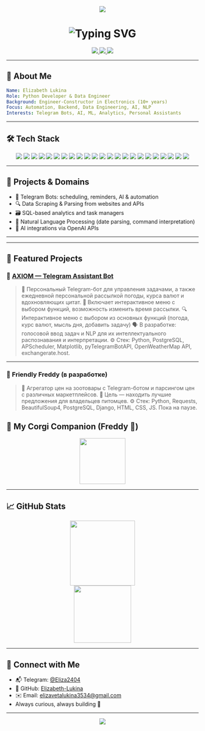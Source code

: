 <!-- Animated Header -->
<p align="center">
  <img src="https://capsule-render.vercel.app/api?type=waving&color=ff69b4&height=200&section=header&text=Welcome%20to%20My%20Profile!&fontSize=40&fontColor=ffffff&animation=fadeIn" />
</p>

<h1 align="center">
  <img src="https://readme-typing-svg.demolab.com?font=Fira+Code&weight=500&size=24&pause=1000&center=true&vCenter=true&color=FF69B4&width=435&lines=Hi%2C+I'm+Elizabeth!;Python+Developer+%7C+AI+Explorer;Telegram+Bots+%7C+ML+%7C+Analytics" alt="Typing SVG" />
</h1>

<p align="center">
  <a href="https://github.com/Elizabeth-Lukina">
    <img src="https://img.shields.io/github/followers/Elizabeth-Lukina?label=Follow&style=social" />
  </a>
  <a href="https://t.me/Eliza2404">
    <img src="https://img.shields.io/badge/Telegram-%40Eliza2404-ff69b4?style=flat&logo=telegram" />
  </a>
  <a href="mailto:elizavetalukina3534@gmail.com">
    <img src="https://img.shields.io/badge/Email-Write%20me-ff69b4?style=flat&logo=gmail" />
  </a>
</p>

---

## 🧠 About Me

```yaml
Name: Elizabeth Lukina
Role: Python Developer & Data Engineer
Background: Engineer-Constructor in Electronics (10+ years)
Focus: Automation, Backend, Data Engineering, AI, NLP
Interests: Telegram Bots, AI, ML, Analytics, Personal Assistants
```

---

## 🛠️ Tech Stack

<p align="center"> <!-- Languages & Core --> <img src="https://img.shields.io/badge/Python-3776AB?style=for-the-badge&logo=python&logoColor=white"/> <img src="https://img.shields.io/badge/SQL-003B57?style=for-the-badge&logo=postgresql&logoColor=white"/> <img src="https://img.shields.io/badge/Git-F05032?style=for-the-badge&logo=git&logoColor=white"/> <!-- Frameworks --> <img src="https://img.shields.io/badge/Django-092E20?style=for-the-badge&logo=django&logoColor=white"/> <img src="https://img.shields.io/badge/DRF-red?style=for-the-badge&logo=django&logoColor=white"/> <img src="https://img.shields.io/badge/Flask-000000?style=for-the-badge&logo=flask&logoColor=white"/> <!-- Databases --> <img src="https://img.shields.io/badge/PostgreSQL-4169E1?style=for-the-badge&logo=postgresql&logoColor=white"/> <img src="https://img.shields.io/badge/MongoDB-4EA94B?style=for-the-badge&logo=mongodb&logoColor=white"/> <img src="https://img.shields.io/badge/ClickHouse-FFDD00?style=for-the-badge&logo=clickhouse&logoColor=black"/> <img src="https://img.shields.io/badge/SQL%20Server-CC2927?style=for-the-badge&logo=microsoft-sql-server&logoColor=white"/> <img src="https://img.shields.io/badge/MS%20Access-A4373A?style=for-the-badge&logo=microsoft-access&logoColor=white"/> <!-- Data & ML --> <img src="https://img.shields.io/badge/Pandas-150458?style=for-the-badge&logo=pandas&logoColor=white"/> <img src="https://img.shields.io/badge/NumPy-013243?style=for-the-badge&logo=numpy&logoColor=white"/> <img src="https://img.shields.io/badge/Scikit--learn-F7931E?style=for-the-badge&logo=scikitlearn&logoColor=white"/> <img src="https://img.shields.io/badge/TensorFlow-FF6F00?style=for-the-badge&logo=tensorflow&logoColor=white"/> <img src="https://img.shields.io/badge/PyTorch-EE4C2C?style=for-the-badge&logo=pytorch&logoColor=white"/> <img src="https://img.shields.io/badge/NLP-dateparser-lightgrey?style=for-the-badge"/> <!-- APIs & Tools --> <img src="https://img.shields.io/badge/Telegram%20Bots-26A5E4?style=for-the-badge&logo=telegram&logoColor=white"/> <img src="https://img.shields.io/badge/APScheduler-FF69B4?style=for-the-badge"/> <img src="https://img.shields.io/badge/OpenWeatherMap-FF6B00?style=for-the-badge&logo=cloud&logoColor=white"/> <img src="https://img.shields.io/badge/Airflow-017CEE?style=for-the-badge&logo=apache-airflow&logoColor=white"/> <img src="https://img.shields.io/badge/Tableau-E97627?style=for-the-badge&logo=tableau&logoColor=white"/> <img src="https://img.shields.io/badge/Power%20BI-F2C811?style=for-the-badge&logo=powerbi&logoColor=black"/> </p>

---

## 🧩 Projects & Domains

- 🤖 Telegram Bots: scheduling, reminders, AI & automation
- 🔍 Data Scraping & Parsing from websites and APIs
- 🗃️ SQL-based analytics and task managers
- 🧬 Natural Language Processing (date parsing, command interpretation)
- 🧠 AI integrations via OpenAI APIs

---
---

## 📌 Featured Projects

### 🧠 [AXIOM — Telegram Assistant Bot](https://github.com/Elizabeth-Lukina/talegramBot)

> 🧠 Персональный Telegram-бот для управления задачами, а также ежедневной персональной рассылкой погоды, курса валют и вдохновляющих цитат.
> 📌 Включает интерактивное меню с выбором функций, возможность изменить время рассылки.
> 🔍 Интерактивное меню с выбором из основных функций (погода, курс валют, мысль дня, добавить задачу)
> 🗣️ В разработке: голосовой ввод задач и NLP для их интеллектуального распознавания и интерпретации.
> ⚙️ Стек: Python, PostgreSQL, APScheduler, Matplotlib, pyTelegramBotAPI, OpenWeatherMap API, exchangerate.host.

---

### 🐶 Friendly Freddy (в разработке)

> 🧠 Агрегатор цен на зоотовары с Telegram-ботом и парсингом цен с различных маркетплейсов.
> 📌 Цель — находить лучшие предложения для владельцев питомцев.
> ⚙️ Стек: Python, Requests, BeautifulSoup4, PostgreSQL, Django, HTML, CSS, JS.
> Пока на паузе.

## 🐾 My Corgi Companion (Freddy 🐶)

<p align="center">
  <img src="https://99px.ru/sstorage/86/2018/04/image_862304181120109636831.gif" height="120" />
</p>

---

## 📈 GitHub Stats

<p align="center">
  <img src="https://github-readme-stats.vercel.app/api?username=Elizabeth-Lukina&show_icons=true&theme=radical&hide_border=true" height="170"/>
  <br/>
  <img src="https://github-readme-streak-stats.herokuapp.com/?user=Elizabeth-Lukina&theme=radical&hide_border=true" height="150"/>
</p>

---

## 💬 Connect with Me

- 📬 Telegram: [@Eliza2404](https://t.me/Eliza2404)
- 💼 GitHub: [Elizabeth-Lukina](https://github.com/Elizabeth-Lukina)
- ✉️ Email: elizavetalukina3534@gmail.com
- Always curious, always building 🚀

---

<p align="center">
  <img src="https://capsule-render.vercel.app/api?type=waving&color=ff69b4&height=120&section=footer"/>
</p>
